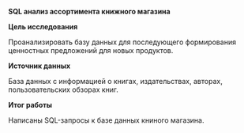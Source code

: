 **SQL анализ ассортимента книжного магазина**

**Цель исследования**

Проанализировать базу данных для последующего формирования ценностных предложений для новых продуктов.

**Источник данных**

База данных с информацией о книгах, издательствах, авторах, пользовательских обзорах книг.

**Итог работы**

Написаны SQL-запросы к базе данных книного магазина.
